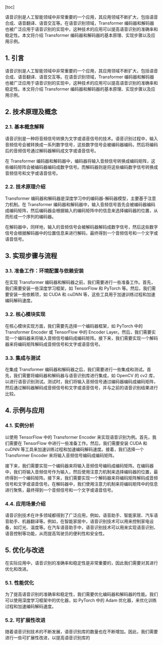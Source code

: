 
[toc]                    
                
                
语音识别是人工智能领域中非常重要的一个应用，其应用领域不断扩大，包括语音合成、语音翻译、语音交互等。在语音识别领域，Transformer 编码器和解码器也被广泛应用于语音识别的实现中，这种技术的应用可以提高语音识别的准确率和稳定性。本文将介绍 Transformer 编码器和解码器的基本原理、实现步骤以及应用示例。

## 1. 引言

语音识别是人工智能领域中非常重要的一个应用，其应用领域不断扩大，包括语音合成、语音翻译、语音交互等。在语音识别领域，Transformer 编码器和解码器也被广泛应用于语音识别的实现中，这种技术的应用可以提高语音识别的准确率和稳定性。本文将介绍 Transformer 编码器和解码器的基本原理、实现步骤以及应用示例。

## 2. 技术原理及概念

### 2.1. 基本概念解释

语音识别是一种将音频信号转换为文字或语音信号的技术。语音识别过程中，输入音频信号会被转换成一系列数字信号，这些数字信号会被编码器编码，然后将编码后的音频信号通过解码器解码成文字或语音信号。

在 Transformer 编码器和解码器中，编码器将输入音频信号转换成编码矩阵，这些编码矩阵会被编码器编码成数字信号。而解码器则是将这些编码数字信号转换成音频信号和文字或语音信号。

### 2.2. 技术原理介绍

Transformer 编码器和解码器是深度学习中的编码器-解码器模型，主要基于注意力机制。在 Transformer 编码器和解码器中，输入音频信号首先会被编码器编码成编码矩阵，然后编码器会根据输入的编码矩阵中的信息来选择编码器的位置，从而形成一个序列的编码器。

在解码器中，同样地，输入的音频信号会被解码器解码成数字信号，然后这些数字信号会根据解码器中的位置信息来进行解码，最终得到一个音频信号和一个文字或语音信号。

## 3. 实现步骤与流程

### 3.1. 准备工作：环境配置与依赖安装

在实现 Transformer 编码器和解码器之前，我们需要进行一些准备工作。首先，我们需要安装一些深度学习框架，如 TensorFlow 和 PyTorch 等。然后，我们需要安装一些依赖项，如 CUDA 和 cuDNN 等，这些工具用于加速训练过程和加速编码解码速度。

### 3.2. 核心模块实现

在核心模块实现方面，我们需要先选择一个编码器框架，如 PyTorch 中的 Transformer Encoder 或 TensorFlow 中的 Encoder Layer。然后，我们需要实现一个编码器来将输入音频信号编码成编码矩阵。接下来，我们需要实现一个解码器来将编码矩阵解码成音频信号和文字或语音信号。

### 3.3. 集成与测试

在集成 Transformer 编码器和解码器之后，我们需要进行一些集成和测试。首先，我们需要将编码器和解码器与语音识别库进行集成，如 OpenCV 的  cv2 库，以进行语音识别测试。测试时，我们将输入音频信号通过编码器编码成编码矩阵，然后通过解码器解码成音频信号和文字或语音信号，并与之前的语音识别结果进行比较。

## 4. 示例与应用

### 4.1. 实例分析

以使用 TensorFlow 中的 Transformer Encoder 来实现语音识别为例。首先，我们需要在 TensorFlow 中进行一些准备工作。然后，我们需要安装 CUDA 和 cuDNN 等工具来加速训练过程和加速编码解码速度。接着，我们选择一个 Transformer Encoder 来将输入音频信号编码成编码矩阵。

接下来，我们需要实现一个编码器来将输入音频信号编码成编码矩阵。在编码器中，我们将输入音频信号作为输入，然后使用注意力机制来选择编码器的位置，最终得到一个编码矩阵。接下来，我们需要实现一个解码器来将编码矩阵解码成音频信号和文字或语音信号。在解码器中，我们使用注意力机制来将编码矩阵中的信息进行聚焦，最终得到一个音频信号和一个文字或语音信号。

### 4.4. 应用场景介绍

语音识别技术在许多领域都得到了广泛应用，例如，语音助手、智能家居、汽车语音助手、机器翻译等。例如，在智能家居中，语音识别技术可以用来控制家电设备，如灯光、温度等。在汽车语音助手中，语音识别技术可以用来实现语音识别、语音控制等功能，从而提高驾驶员的便利性和安全性。

## 5. 优化与改进

在实际应用中，语音识别的准确率和稳定性是非常重要的，因此我们需要对其进行优化和改进。

### 5.1. 性能优化

为了提高语音识别的准确率和稳定性，我们需要优化编码器和解码器的性能。我们可以使用深度学习框架中的优化器，如 PyTorch 中的 Adam 优化器，来优化训练过程和加速编码解码速度。

### 5.2. 可扩展性改进

随着语音识别技术的不断发展，语音识别库的数量也在不断增加。因此，我们需要进行一些可扩展性改进，以提高语音识别库的

